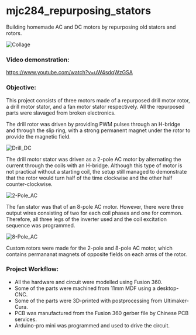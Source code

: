 # mjc284_repurposing_stators
Building homemade AC and DC motors by repurposing old stators and rotors.

![Collage](/photos/motor_collage.jpeg "Collage")

### Video demonstration:
https://www.youtube.com/watch?v=uW4sdqWzGSA

### Objective:
This project consists of three motors made of a repurposed drill motor rotor, a drill motor stator, and a fan motor stator respectively. All the repurposed parts were slavaged from broken electronics. 

The drill rotor was driven by providing PWM pulses through an H-bridge and through the slip ring, with a strong permanent magnet under the rotor to provide the magnetic field. 

![Drill_DC](/photos/drill_DC.jpeg "Drill DC")

The drill motor stator was driven as a 2-pole AC motor by alternating the current through the coils with an H-bridge. Although this type of motor is not practical without a starting coil, the setup still managed to demonstrate that the rotor would turn half of the time clockwise and the other half counter-clockwise.

![2-Pole_AC](/photos/2-pole_AC.jpeg "2-Pole AC")

The fan stator was that of an 8-pole AC motor. However, there were three output wires consisting of two for each coil phases and one for common. Therefore, all three legs of the inverter used and the coil excitation sequence was programmed.

![8-Pole_AC](/photos/8-pole_AC.jpeg "8-Pole AC")

Custom rotors were made for the 2-pole and 8-pole AC motor, which contains permananat magnets of opposite fields on each arms of the rotor.

### Project Workflow:
- All the hardware and circuit were modelled using Fusion 360.
- Some of the parts were machined from 11mm MDF using a desktop-CNC. 
- Some of the parts were 3D-printed with postprocessing from Ultimaker-Cura.
- PCB was manufactured from the Fusion 360 gerber file by Chinese PCB services.
- Arduino-pro mini was programmed and used to drive the circuit.
